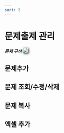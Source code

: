 ```yaml
---
sort: 2
---
```


# 문제출제 관리
***문제 구성***
<img src="https://soystudy.github.io/img/question/questionconfiguration.png" style="box-shadow:2px 2px 7px;">


## 문제추가

## 문제 조회/수정/삭제

## 문제 복사

## 엑셀 추가